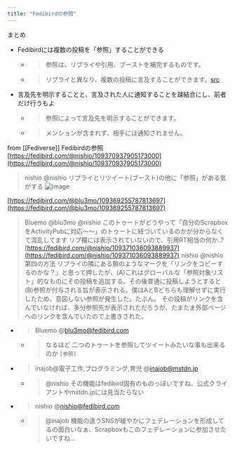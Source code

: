 ```yaml
---
title: "Fedibirdの参照"
---
```


まとめ
- Fedibirdには複数の投稿を「参照」することができる
    - > 参照は、リプライや引用、ブーストを補完するものです。
    - > リプライと異なり、複数の投稿に言及することができます。[src](https://fedibird.com/@noellabo/108082057659111183)
- 言及先を明示することと、言及された人に通知することを疎結合にし、前者だけ行うもよ
    - > 参照によって言及先を明示することができます。
    - > メンションが含まれず、相手には通知されません。

from [[Fediverse]]
Fedibirdの参照
[https://fedibird.com/@nishio/109370937905173000](https://fedibird.com/@nishio/109370937905173000)
> nishio @nishio リプライとリツイート(ブースト)の他に「参照」がある気がする
![image](https://gyazo.com/513697168a39b4a2f1bf348f8753a09a/thumb/1000)

[https://fedibird.com/@blu3mo/109369255787813697](https://fedibird.com/@blu3mo/109369255787813697)
> Bluemo @blu3mo
>  @nishio このトゥートがどうやって「自分のScrapboxをActivityPubに対応〜〜」のトゥートに紐づいているのかが分からなくて混乱してます
>  リプ欄には表示されていないので、引用RT相当の何か..?
[https://fedibird.com/@nishio/109371036093889937](https://fedibird.com/@nishio/109371036093889937)
> nishio @nishio
>  第四の方法
> リプライの隣にある鎖のようなマークを「リンクをコピーするのかな？」と思って押したが、(A)これはグローバルな「参照対象リスト」的なものにその投稿を追加する。その後普通に投稿しようとすると(B)参照が付与される旨が表示される。僕はAとBどちらも理解せずに実行したため、意図しない参照が発生した。たぶん。
>  その投稿がリンクを含んでいなければ、多分参照先が表示されただろうが、たまたま外部ページへのリンクを含んでいたので上書きされた。
- > Bluemo @blu3mo@fedibird.com
    - > なるほど 二つのトゥートを参照してツイートみたいな事も出来るのか `[参照]`
- > inajob@電子工作,プログラミング,育児 @inajob@mstdn.jp
    - >  @nishio その機能はfedibird固有のものっぽいですね、公式クライアントやmstdn.jpには見当たらない
- > nishio @nishio@fedibird.com
    - >  @inajob 機能の違うSNSが緩やかにフェデレーションを形成してるの面白いなぁ、Scrapboxもこのフェデレーションに参加させたいですね…

